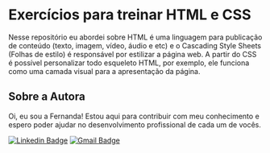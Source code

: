 # Exercícios para treinar HTML e CSS
Nesse repositório eu abordei sobre HTML é uma linguagem para publicação de conteúdo (texto, imagem, vídeo, áudio e etc) e o Cascading Style Sheets (Folhas de estilo) é responsável por estilizar a página web. A partir do CSS é possível personalizar todo esqueleto HTML, por exemplo, ele funciona como uma camada visual para a apresentação da página.

## Sobre a Autora
Oi, eu sou a Fernanda! Estou aqui para contribuir com meu conhecimento e espero poder ajudar no desenvolvimento profissional de cada um de vocês.

[![Linkedin Badge](https://img.shields.io/badge/-Fernanda_Maki_Hirose-blue?style=flat-square&logo=Linkedin&logoColor=white&link=https://www.linkedin.com/in/fernanda-maki-hirose-801117208/)](https://www.linkedin.com/in/fernanda-maki-hirose-801117208/)  [![Gmail Badge](https://img.shields.io/badge/-femahi2020@gmail.com-c14438?style=flat-square&logo=Gmail&logoColor=white&link=mailto:femahi2020@gmail.com)](mailto:femahi2020@gmail.com)




